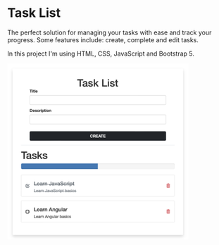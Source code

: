 # Task List

The perfect solution for managing your tasks with ease and track your progress. Some features include: create, complete and edit tasks.

In this project I'm using HTML, CSS, JavaScript and Bootstrap 5.

<img src="src/assets/screen.png" alt="App" style="height: 400px;"/>
